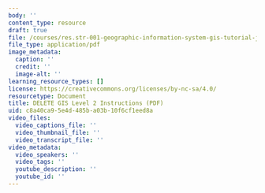 ```yaml
---
body: ''
content_type: resource
draft: true
file: /courses/res.str-001-geographic-information-system-gis-tutorial-january-iap-2022/mitres_str001iap22_gis_level2_instructions2.pdf
file_type: application/pdf
image_metadata:
  caption: ''
  credit: ''
  image-alt: ''
learning_resource_types: []
license: https://creativecommons.org/licenses/by-nc-sa/4.0/
resourcetype: Document
title: DELETE GIS Level 2 Instructions (PDF)
uid: c8a40ca9-5e4d-485b-a03b-10f6cf1eed8a
video_files:
  video_captions_file: ''
  video_thumbnail_file: ''
  video_transcript_file: ''
video_metadata:
  video_speakers: ''
  video_tags: ''
  youtube_description: ''
  youtube_id: ''
---
```

